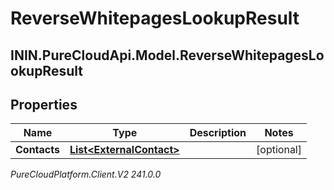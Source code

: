 # ReverseWhitepagesLookupResult

## ININ.PureCloudApi.Model.ReverseWhitepagesLookupResult

## Properties

|Name | Type | Description | Notes|
|------------ | ------------- | ------------- | -------------|
| **Contacts** | [**List&lt;ExternalContact&gt;**](ExternalContact) |  | [optional] |



_PureCloudPlatform.Client.V2 241.0.0_
